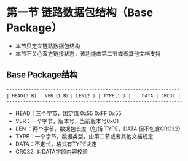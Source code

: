 # 第一节 链路数据包结构（Base Package）
- 本节只定义链路数据包结构
- 本节不关心双方链接状态，该功能由第二节或者其他文档支持
## Base Package结构
```
---------------------------------------------------------------
| HEAD(3 B) | VER（1 B）| LEN(2 ) | TYPE(1 ) |	DATA | CRC32 |
----------------------------------------------------------------
```
-  HEAD：三个字节，固定值 0x55 0xFF 0x55
- VER：一个字节，版本号，当前版本号0x01
- LEN ：两个字节，数据包长度（包括 TYPE，DATA 但不包含CRC32）
- TYPE：一个字节，数据类型，由第二节或者其他文档规定
- DATA：不定长，格式有TYPE决定
- CRC32: 对DATA字段内容校验
